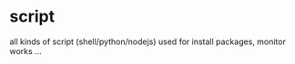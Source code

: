 script
======

all kinds of script (shell/python/nodejs) used for install packages, monitor works ...
